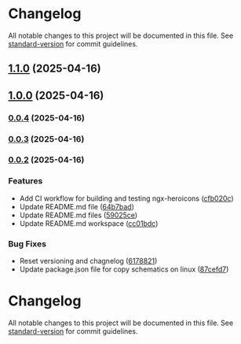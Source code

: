 # Changelog

All notable changes to this project will be documented in this file. See [standard-version](https://github.com/conventional-changelog/standard-version) for commit guidelines.

## [1.1.0](https://github.com/atheodosiou/ngx-heroicons/compare/v1.0.0...v1.1.0) (2025-04-16)

## [1.0.0](https://github.com/atheodosiou/ngx-heroicons/compare/v0.0.4...v1.0.0) (2025-04-16)

### [0.0.4](https://github.com/atheodosiou/ngx-heroicons/compare/v0.0.3...v0.0.4) (2025-04-16)

### [0.0.3](https://github.com/atheodosiou/ngx-heroicons/compare/v0.0.2...v0.0.3) (2025-04-16)

### [0.0.2](https://github.com/atheodosiou/ngx-heroicons/compare/v0.0.1...v0.0.2) (2025-04-16)


### Features

* Add CI workflow for building and testing ngx-heroicons ([cfb020c](https://github.com/atheodosiou/ngx-heroicons/commit/cfb020c242c7058d68c166b14cc8b9515771dc65))
* Update README.md file ([64b7bad](https://github.com/atheodosiou/ngx-heroicons/commit/64b7bad8076d223a8508c69d3b73e1378d6cdfbb))
* Update README.md files ([59025ce](https://github.com/atheodosiou/ngx-heroicons/commit/59025cefde487e28c2269108d4bf406768d7acc0))
* Update README.md workspace ([cc01bdc](https://github.com/atheodosiou/ngx-heroicons/commit/cc01bdc9aa80ccf18ece99706e32584ffdf08462))


### Bug Fixes

* Reset versioning and chagnelog ([6178821](https://github.com/atheodosiou/ngx-heroicons/commit/6178821da71ffc2d911f1823c24147d60ec05e0f))
* Update package.json file for copy schematics on linux ([87cefd7](https://github.com/atheodosiou/ngx-heroicons/commit/87cefd7e12dc1e66facf431942dd72715e7deada))

# Changelog

All notable changes to this project will be documented in this file. See [standard-version](https://github.com/conventional-changelog/standard-version) for commit guidelines.
